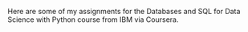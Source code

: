 Here are some of my assignments for the Databases and SQL for Data Science with Python course from IBM via Coursera.
